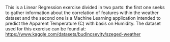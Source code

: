 This is a Linear Regression exercise divided in two parts: the first one seeks to gather information about the correlation of features within the weather dataset and the second one is a Machine Learning application intended to predict the Apparent Temperature (C) with basis on Humidity.
The dataset used for this exercise can be found at: https://www.kaggle.com/datasets/budincsevity/szeged-weather
